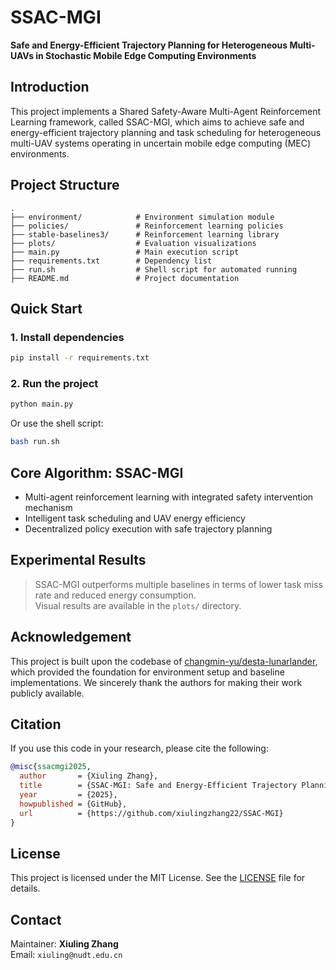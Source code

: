 # SSAC-MGI

**Safe and Energy-Efficient Trajectory Planning for Heterogeneous Multi-UAVs in Stochastic Mobile Edge Computing Environments**

## Introduction

This project implements a Shared Safety-Aware Multi-Agent Reinforcement Learning framework, called SSAC-MGI, which aims to achieve safe and energy-efficient trajectory planning and task scheduling for heterogeneous multi-UAV systems operating in uncertain mobile edge computing (MEC) environments.

## Project Structure

```
.
├── environment/            # Environment simulation module
├── policies/               # Reinforcement learning policies
├── stable-baselines3/      # Reinforcement learning library
├── plots/                  # Evaluation visualizations
├── main.py                 # Main execution script
├── requirements.txt        # Dependency list
├── run.sh                  # Shell script for automated running
├── README.md               # Project documentation
```

## Quick Start

### 1. Install dependencies

```bash
pip install -r requirements.txt
```

### 2. Run the project

```bash
python main.py
```

Or use the shell script:

```bash
bash run.sh
```

## Core Algorithm: SSAC-MGI

- Multi-agent reinforcement learning with integrated safety intervention mechanism
- Intelligent task scheduling and UAV energy efficiency
- Decentralized policy execution with safe trajectory planning

## Experimental Results

> SSAC-MGI outperforms multiple baselines in terms of lower task miss rate and reduced energy consumption.  
> Visual results are available in the `plots/` directory.


## Acknowledgement

This project is built upon the codebase of [changmin-yu/desta-lunarlander](https://github.com/changmin-yu/desta-lunarlander), 
which provided the foundation for environment setup and baseline implementations. 
We sincerely thank the authors for making their work publicly available.


## Citation

If you use this code in your research, please cite the following:

```bibtex
@misc{ssacmgi2025,
  author       = {Xiuling Zhang},
  title        = {SSAC-MGI: Safe and Energy-Efficient Trajectory Planning for Heterogeneous Multi-UAVs},
  year         = {2025},
  howpublished = {GitHub},
  url          = {https://github.com/xiulingzhang22/SSAC-MGI}
}
```

## License

This project is licensed under the MIT License. See the [LICENSE](./LICENSE) file for details.

## Contact

Maintainer: **Xiuling Zhang**  
Email: `xiuling@nudt.edu.cn`
